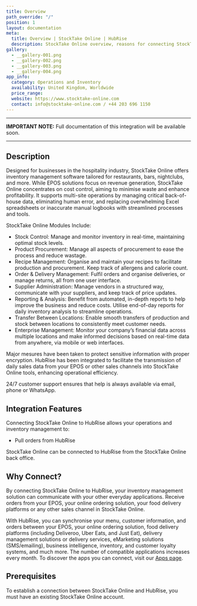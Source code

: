```yaml
---
title: Overview
path_override: "/"
position: 1
layout: documentation
meta:
  title: Overview | StockTake Online | HubRise
  description: StockTake Online overview, reasons for connecting StockTake Online to HubRise and summary of integrated features. Synchronise data between your EPOS and your other apps.
gallery:
  - __gallery-001.png
  - __gallery-002.png
  - __gallery-003.png
  - __gallery-004.png
app_info:
  category: Operations and Inventory
  availability: United Kingdom, Worldwide
  price_range:
  website: https://www.stocktake-online.com
  contact: info@stocktake-online.com / +44 203 696 1150
---
```


---

**IMPORTANT NOTE:** Full documentation of this integration will be available soon.

---


## Description

Designed for businesses in the hospitality industry, StockTake Online offers inventory management software tailored for restaurants, bars, nightclubs, and more. While EPOS solutions focus on revenue generation, StockTake Online concentrates on cost control, aiming to minimise waste and enhance profitability. It supports multi-site operations by managing critical back-of-house data, eliminating human error, and replacing overwhelming Excel spreadsheets or inaccurate manual logbooks with streamlined processes and tools.

StockTake Online Modules Include:

- Stock Control: Manage and monitor inventory in real-time, maintaining optimal stock levels.
- Product Procurement: Manage all aspects of procurement to ease the process and reduce wastage.
- Recipe Management: Organise and maintain your recipes to facilitate production and procurement. Keep track of allergens and calorie count.
- Order & Delivery Management: Fulfil orders and organise deliveries, or manage returns, all from one user interface.
- Supplier Administration: Manage vendors in a structured way, communicate with your suppliers, and keep track of price updates.
- Reporting & Analysis: Benefit from automated, in-depth reports to help improve the business and reduce costs. Utilise end-of-day reports for daily inventory analysis to streamline operations.
- Transfer Between Locations: Enable smooth transfers of production and stock between locations to consistently meet customer needs.
- Enterprise Management: Monitor your company’s financial data across multiple locations and make informed decisions based on real-time data from anywhere, via mobile or web interfaces.

Major mesures have been taken to protect sensitive information with proper encryption. 
HubRise has been integrated to facilitate the transmission of daily sales data from your EPOS or other sales channels into StockTake Online tools, enhancing operational efficiency.

24/7 customer support ensures that help is always available via email, phone or WhatsApp.

## Integration Features

Connecting StockTake Online to HubRise allows your operations and inventory management to:

- Pull orders from HubRise

StockTake Online can be connected to HubRise from the StockTake Online back office.

## Why Connect?

By connecting StockTake Online to HubRise, your inventory management solution can communicate with your other everyday applications. Receive orders from your EPOS, your online ordering solution, your food delivery platforms or any other sales channel in StockTake Online. 

With HubRise, you can synchronise your menu, customer information, and orders between your EPOS, your online ordering solution, food delivery platforms (including Deliveroo, Uber Eats, and Just Eat), delivery management solutions or delivery services, eMarketing solutions (SMS/emailing), business intelligence, inventory, and customer loyalty systems, and much more. The number of compatible applications increases every month. To discover the apps you can connect, visit our [Apps page](/apps).

## Prerequisites

To establish a connection between StockTake Online and HubRise, you must have an existing StockTake Online account.
